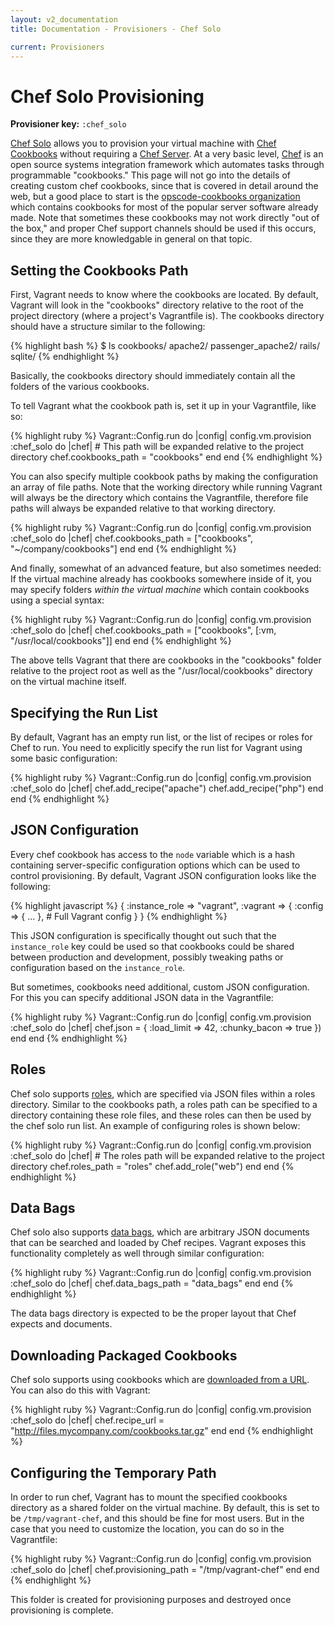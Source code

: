 ```yaml
---
layout: v2_documentation
title: Documentation - Provisioners - Chef Solo

current: Provisioners
---
```

# Chef Solo Provisioning

**Provisioner key:** `:chef_solo`

[Chef Solo](http://wiki.opscode.com/display/chef/Chef+Solo) allows you to provision your virtual
machine with [Chef Cookbooks](http://wiki.opscode.com/display/chef/Cookbooks) without requiring a
[Chef Server](http://wiki.opscode.com/display/chef/Chef+Server). At a very basic level, [Chef](http://www.opscode.com/chef/)
is an open source systems integration framework which automates tasks through programmable "cookbooks."
This page will not go into the details of creating custom chef cookbooks, since that
is covered in detail around the web, but a good place to start is the
[opscode-cookbooks organization](https://github.com/opscode-cookbooks)
which contains cookbooks for most of the popular server software already made. Note
that sometimes these cookbooks may not work directly
"out of the box," and proper Chef support channels should be used if this occurs,
since they are more knowledgable in general on that topic.

## Setting the Cookbooks Path

First, Vagrant needs to know where the cookbooks are located. By default, Vagrant will
look in the "cookbooks" directory relative to the root of the project directory (where
a project's Vagrantfile is). The cookbooks directory should have a structure similar to
the following:

{% highlight bash %}
$ ls cookbooks/
apache2/
passenger_apache2/
rails/
sqlite/
{% endhighlight %}

Basically, the cookbooks directory should immediately contain all the folders of the
various cookbooks.

To tell Vagrant what the cookbook path is, set it up in your Vagrantfile, like so:

{% highlight ruby %}
Vagrant::Config.run do |config|
  config.vm.provision :chef_solo do |chef|
    # This path will be expanded relative to the project directory
    chef.cookbooks_path = "cookbooks"
  end
end
{% endhighlight %}

You can also specify multiple cookbook paths by making the configuration an
array of file paths. Note that the working directory while running Vagrant will always
be the directory which contains the Vagrantfile, therefore file paths will always
be expanded relative to that working directory.

{% highlight ruby %}
Vagrant::Config.run do |config|
  config.vm.provision :chef_solo do |chef|
    chef.cookbooks_path = ["cookbooks", "~/company/cookbooks"]
  end
end
{% endhighlight %}

And finally, somewhat of an advanced feature, but also sometimes needed: If
the virtual machine already has cookbooks somewhere inside of it, you may
specify folders _within the virtual machine_ which contain cookbooks using
a special syntax:

{% highlight ruby %}
Vagrant::Config.run do |config|
  config.vm.provision :chef_solo do |chef|
    chef.cookbooks_path = ["cookbooks", [:vm, "/usr/local/cookbooks"]]
  end
end
{% endhighlight %}

The above tells Vagrant that there are cookbooks in the "cookbooks" folder
relative to the project root as well as the "/usr/local/cookbooks" directory
on the virtual machine itself.

## Specifying the Run List

By default, Vagrant has an empty run list, or the list of recipes or roles for
Chef to run. You need to explicitly specify the run list for Vagrant using
some basic configuration:

{% highlight ruby %}
Vagrant::Config.run do |config|
  config.vm.provision :chef_solo do |chef|
    chef.add_recipe("apache")
    chef.add_recipe("php")
  end
end
{% endhighlight %}

## JSON Configuration

Every chef cookbook has access to the `node` variable which is a hash containing
server-specific configuration options which can be used to control provisioning.
By default, Vagrant JSON configuration looks like the following:

{% highlight javascript %}
{
  :instance_role => "vagrant",
  :vagrant => {
    :config => { ... }, # Full Vagrant config
  }
}
{% endhighlight %}

This JSON configuration is specifically thought out such that the `instance_role`
key could be used so that cookbooks could be shared between production and development,
possibly tweaking paths or configuration based on the `instance_role`.

But sometimes, cookbooks need additional, custom JSON configuration. For this
you can specify additional JSON data in the Vagrantfile:

{% highlight ruby %}
Vagrant::Config.run do |config|
  config.vm.provision :chef_solo do |chef|
    chef.json = {
      :load_limit => 42,
      :chunky_bacon => true
    })
  end
end
{% endhighlight %}

## Roles

Chef solo supports [roles](http://wiki.opscode.com/display/chef/Roles), which are specified via
JSON files within a roles directory. Similar to the cookbooks path, a roles path can be specified
to a directory containing these role files, and these roles can then be used by the
chef solo run list. An example of configuring roles is shown below:

{% highlight ruby %}
Vagrant::Config.run do |config|
  config.vm.provision :chef_solo do |chef|
    # The roles path will be expanded relative to the project directory
    chef.roles_path = "roles"
    chef.add_role("web")
  end
end
{% endhighlight %}

## Data Bags

Chef solo also supports [data bags](http://wiki.opscode.com/display/chef/Data+Bags),
which are arbitrary JSON documents that can be searched and loaded by Chef recipes.
Vagrant exposes this functionality completely as well through similar configuration:

{% highlight ruby %}
Vagrant::Config.run do |config|
  config.vm.provision :chef_solo do |chef|
    chef.data_bags_path = "data_bags"
  end
end
{% endhighlight %}

The data bags directory is expected to be the proper layout that Chef expects
and documents.

## Downloading Packaged Cookbooks

Chef solo supports using cookbooks which are [downloaded from a URL](http://wiki.opscode.com/display/chef/Chef+Solo#ChefSolo-RunningfromaURL). You can also do this with Vagrant:

{% highlight ruby %}
Vagrant::Config.run do |config|
  config.vm.provision :chef_solo do |chef|
    chef.recipe_url = "http://files.mycompany.com/cookbooks.tar.gz"
  end
end
{% endhighlight %}

## Configuring the Temporary Path

In order to run chef, Vagrant has to mount the specified cookbooks directory as a
shared folder on the virtual machine. By default, this is set to be `/tmp/vagrant-chef`,
and this should be fine for most users. But in the case that you need to customize
the location, you can do so in the Vagrantfile:

{% highlight ruby %}
Vagrant::Config.run do |config|
  config.vm.provision :chef_solo do |chef|
    chef.provisioning_path = "/tmp/vagrant-chef"
  end
end
{% endhighlight %}

This folder is created for provisioning purposes and destroyed once provisioning
is complete.
